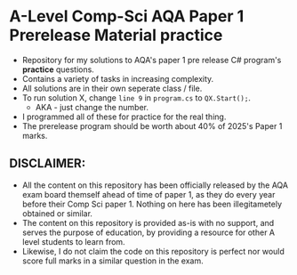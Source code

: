 # A-Level Comp-Sci AQA Paper 1 Prerelease Material practice
 - Repository for my solutions to AQA's paper 1 pre release C# program's **practice** questions.
 - Contains a variety of tasks in increasing complexity.
 - All solutions are in their own seperate class / file.
 - To run solution X, change `line 9` in `program.cs` to `QX.Start();`.
     - AKA - just change the number.
 - I programmed all of these for practice for the real thing.
 - The prerelease program should be worth about 40% of 2025's Paper 1 marks.

## DISCLAIMER:
 - All the content on this repository has been officially released by the AQA exam board themself ahead of time of paper 1, as they do every year before their Comp Sci paper 1. Nothing on here has been illegitametely obtained or similar.
 - The content on this repository is provided as-is with no support, and serves the purpose of education, by providing a resource for other A level students to learn from.
 - Likewise, I do not claim the code on this repository is perfect nor would score full marks in a similar question in the exam.
